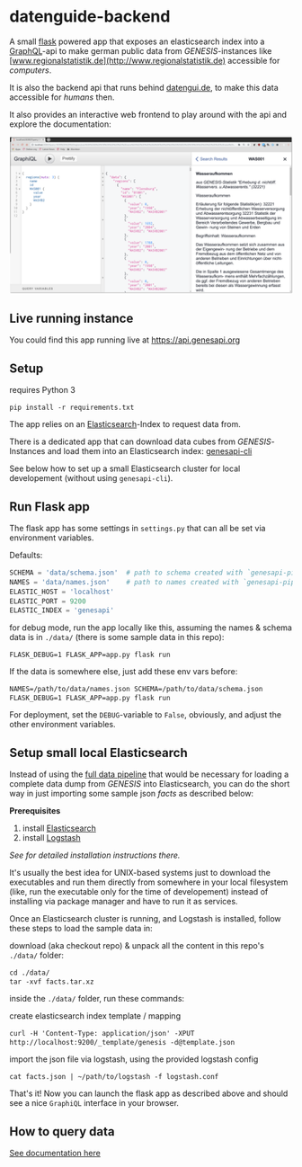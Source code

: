 # datenguide-backend

A small [flask](http://flask.pocoo.org/) powered app that exposes an
elasticsearch index into a [GraphQL](https://graphql.org/)-api to make german
public data from *GENESIS*-instances like
[www.regionalstatistik.de](http://www.regionalstatistik.de) accessible for
*computers*.

It is also the backend api that runs behind [datengui.de](https://datengui.de),
to make this data accessible for *humans* then.

It also provides an interactive web frontend to play around with the api and
explore the documentation:

![graphiql screenshot](img/graphiql.png)

## Live running instance

You could find this app running live at https://api.genesapi.org

## Setup

requires Python 3

    pip install -r requirements.txt

The app relies on an
[Elasticsearch](https://www.elastic.co/products/elasticsearch)-Index to
request data from.

There is a dedicated app that can download data cubes from *GENESIS*-Instances
and load them into an Elasticsearch index: [genesapi-cli](https://github.com/datenguide/genesapi-cli)

See below how to set up a small Elasticsearch cluster for local developement
(without using `genesapi-cli`).

## Run Flask app

The flask app has some settings in `settings.py` that can all be set via
environment variables.

Defaults:

```python
SCHEMA = 'data/schema.json'  # path to schema created with `genesapi-pipeline`
NAMES = 'data/names.json'    # path to names created with `genesapi-pipeline`
ELASTIC_HOST = 'localhost'
ELASTIC_PORT = 9200
ELASTIC_INDEX = 'genesapi'
```

for debug mode, run the app locally like this, assuming the names & schema
data is in `./data/` (there is some sample data in this repo):

    FLASK_DEBUG=1 FLASK_APP=app.py flask run

If the data is somewhere else, just add these env vars before:

    NAMES=/path/to/data/names.json SCHEMA=/path/to/data/schema.json FLASK_DEBUG=1 FLASK_APP=app.py flask run

For deployment, set the `DEBUG`-variable to `False`, obviously, and adjust the
other environment variables.

## Setup small local Elasticsearch

Instead of using the [full data
pipeline](https://github.com/datenguide/genesapi-cli) that would be necessary
for loading a complete data dump from *GENESIS* into Elasticsearch, you can do
the short way in just importing some sample json *facts* as described below:

**Prerequisites**

1. install [Elasticsearch](https://www.elastic.co/downloads/elasticsearch)
2. install [Logstash](https://www.elastic.co/downloads/logstash)

*See for detailed installation instructions there.*

It's usually the best idea for UNIX-based systems just to download the
executables and run them directly from somewhere in your local filesystem
(like, run the executable only for the time of developement) instead of
installing via package manager and have to run it as services.

Once an Elasticsearch cluster is running, and Logstash is installed, follow
these steps to load the sample data in:

download (aka checkout repo) & unpack all the content in this repo's `./data/`
folder:

    cd ./data/
    tar -xvf facts.tar.xz

inside the `./data/` folder, run these commands:

create elasticsearch index template / mapping

    curl -H 'Content-Type: application/json' -XPUT http://localhost:9200/_template/genesis -d@template.json

import the json file via logstash, using the provided logstash config

    cat facts.json | ~/path/to/logstash -f logstash.conf

That's it! Now you can launch the flask app as described above and should see a
nice `GraphiQL` interface in your browser.

## How to query data

[See documentation here](https://github.com/datenguide/datenguide/blob/master/docs/_api-docs/api_docs.md)
